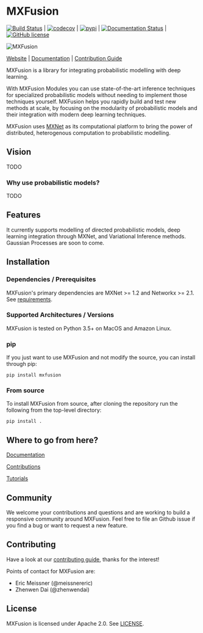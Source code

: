 # MXFusion
[![Build Status](https://travis-ci.org/amzn/MXFusion.svg?branch=master)](https://travis-ci.org/amzn/MXFusion) |
[![codecov](https://codecov.io/gh/amzn/MXFusion/branch/master/graph/badge.svg)](https://codecov.io/gh/amzn/MXFusion) |
[![pypi](https://img.shields.io/pypi/v/mxfusion.svg?style=flat)](https://pypi.org/project/mxfusion/) |
[![Documentation Status](https://readthedocs.org/projects/mxfusion/badge/?version=latest)](https://mxfusion.readthedocs.io/en/latest/?badge=latest) |
[![GitHub license](https://img.shields.io/github/license/amzn/mxfusion.svg)](https://github.com/amzn/mxfusion/blob/master/LICENSE)

![MXFusion](docs/images/logo/blender-small.png)

[Website](https://github.com/amzn/MXFusion) |
[Documentation](https://github.com/amzn/MXFusion/docs) |
[Contribution Guide](https://github.com/amzn/MXFusion/CONTRIBUTING.md)

MXFusion is a library for integrating probabilistic modelling with deep learning.

With MXFusion Modules you can use state-of-the-art inference techniques for specialized probabilistic models without needing to implement those techniques yourself. MXFusion helps you rapidly build and test new methods at scale, by focusing on the modularity of probabilistic models and their integration with modern deep learning techniques.

MXFusion uses  [MXNet](https://github.com/apache/incubator-mxnet) as its computational platform to bring the power of distributed, heterogenous computation to probabilistic modelling.

## Vision

TODO

### Why use probabilistic models?

TODO

## Features
It currently supports modelling of directed probabilistic models, deep learning integration through MXNet, and Variational Inference methods. Gaussian Processes are soon to come.


## Installation

### Dependencies / Prerequisites
MXFusion's primary dependencies are MXNet >= 1.2 and Networkx >= 2.1.
See [requirements](requirements/requirements.txt).

### Supported Architectures / Versions

MXFusion is tested on Python 3.5+ on MacOS and Amazon Linux.

### pip
If you just want to use MXFusion and not modify the source, you can install through pip:
```
pip install mxfusion
```

### From source
To install MXFusion from source, after cloning the repository run the following from the top-level directory:
```
pip install .
```

## Where to go from here?

[Documentation](https://github.com/amzn/MXFusion/docs)

[Contributions](CONTRIBUTING.md)

[Tutorials](Tutorials.md)

## Community
We welcome your contributions and questions and are working to build a responsive community around MXFusion. Feel free to file an Github issue if you find a bug or want to request a new feature.

## Contributing

Have a look at our [contributing guide](CONTRIBUTING.md), thanks for the interest!

Points of contact for MXFusion are:
* Eric Meissner (@meissnereric)
* Zhenwen Dai (@zhenwendai)

## License

MXFusion is licensed under Apache 2.0. See [LICENSE](LICENSE).
